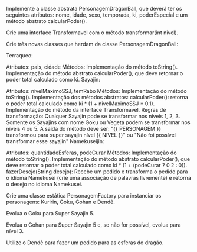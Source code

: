 Implemente a classe abstrata PersonagemDragonBall, que deverá ter os seguintes atributos: nome, idade, sexo, temporada, ki, poderEspecial e um método abstrato calcularPoder().


Crie uma interface Transformavel com o método transformar(int nivel).


Crie três novas classes que herdam da classe PersonagemDragonBall:


Terraqueo:


Atributos: pais, cidade
Métodos:
Implementação do método toString().
Implementação do método abstrato calcularPoder(), que deve retornar o poder total calculado como ki.
Sayajin:


Atributos: nivelMaximoSSJ, temRabo
Métodos:
Implementação do método toString().
Implementação dos métodos abstratos:
calcularPoder(): retorna o poder total calculado como ki * (1 + nivelMaximoSSJ * 0.1).
Implementação do método da interface Transformavel.	
Regras de transformação:
Qualquer Sayajin pode se transformar nos níveis 1, 2, 3.
Somente os Sayajins com nome Goku ou Vegeta podem se transformar nos níveis 4 ou 5.
A saída do método deve ser:
"{{ PERSONAGEM }} transformou para super sayajin nível {{ NIVEL }}" ou "Não foi possível transformar esse sayajin"
Namekuseijin:


Atributos: quantidadeEsferas, podeCurar
Métodos:
Implementação do método toString().
Implementação do método abstrato calcularPoder(), que deve retornar o poder total calculado como ki * (1 + (podeCurar ? 0.2 : 0)).
fazerDesejo(String desejo): Recebe um pedido e transforma o pedido para o idioma Namekusei (crie uma associação de palavras livremente) e retorna o desejo no idioma Namekusei.


Crie uma classe estática PersonagemFactory para instanciar os personagens: Kuririn, Goku, Gohan e Dendê.


Evolua o Goku para Super Sayajin 5. 


Evolua o Gohan para Super Sayajin 5 e, se não for possível, evolua para nível 3. 


Utilize o Dendê para fazer um pedido para as esferas do dragão.


